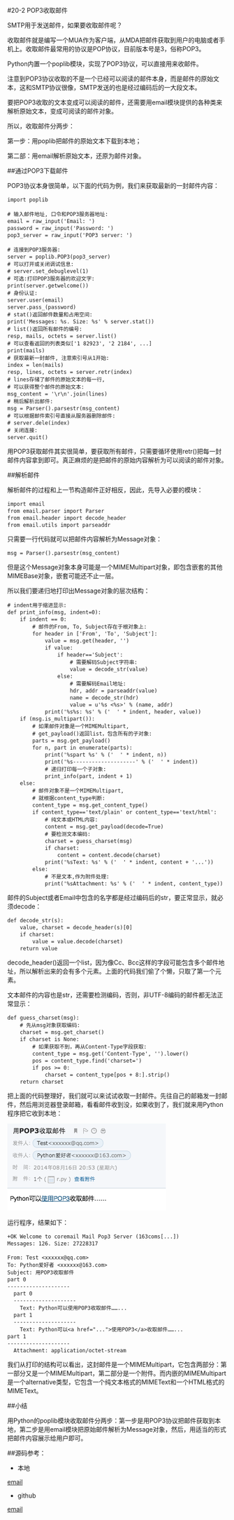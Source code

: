#20-2 POP3收取邮件


SMTP用于发送邮件，如果要收取邮件呢？

收取邮件就是编写一个MUA作为客户端，从MDA把邮件获取到用户的电脑或者手机上。收取邮件最常用的协议是POP协议，目前版本号是3，俗称POP3。

Python内置一个poplib模块，实现了POP3协议，可以直接用来收邮件。

注意到POP3协议收取的不是一个已经可以阅读的邮件本身，而是邮件的原始文本，这和SMTP协议很像，SMTP发送的也是经过编码后的一大段文本。

要把POP3收取的文本变成可以阅读的邮件，还需要用email模块提供的各种类来解析原始文本，变成可阅读的邮件对象。

所以，收取邮件分两步：

第一步：用poplib把邮件的原始文本下载到本地；

第二部：用email解析原始文本，还原为邮件对象。

##通过POP3下载邮件

POP3协议本身很简单，以下面的代码为例，我们来获取最新的一封邮件内容：

	import poplib
	
	# 输入邮件地址, 口令和POP3服务器地址:
	email = raw_input('Email: ')
	password = raw_input('Password: ')
	pop3_server = raw_input('POP3 server: ')
	
	# 连接到POP3服务器:
	server = poplib.POP3(pop3_server)
	# 可以打开或关闭调试信息:
	# server.set_debuglevel(1)
	# 可选:打印POP3服务器的欢迎文字:
	print(server.getwelcome())
	# 身份认证:
	server.user(email)
	server.pass_(password)
	# stat()返回邮件数量和占用空间:
	print('Messages: %s. Size: %s' % server.stat())
	# list()返回所有邮件的编号:
	resp, mails, octets = server.list()
	# 可以查看返回的列表类似['1 82923', '2 2184', ...]
	print(mails)
	# 获取最新一封邮件, 注意索引号从1开始:
	index = len(mails)
	resp, lines, octets = server.retr(index)
	# lines存储了邮件的原始文本的每一行,
	# 可以获得整个邮件的原始文本:
	msg_content = '\r\n'.join(lines)
	# 稍后解析出邮件:
	msg = Parser().parsestr(msg_content)
	# 可以根据邮件索引号直接从服务器删除邮件:
	# server.dele(index)
	# 关闭连接:
	server.quit()
用POP3获取邮件其实很简单，要获取所有邮件，只需要循环使用retr()把每一封邮件内容拿到即可。真正麻烦的是把邮件的原始内容解析为可以阅读的邮件对象。

##解析邮件

解析邮件的过程和上一节构造邮件正好相反，因此，先导入必要的模块：

	import email
	from email.parser import Parser
	from email.header import decode_header
	from email.utils import parseaddr
只需要一行代码就可以把邮件内容解析为Message对象：

	msg = Parser().parsestr(msg_content)
但是这个Message对象本身可能是一个MIMEMultipart对象，即包含嵌套的其他MIMEBase对象，嵌套可能还不止一层。

所以我们要递归地打印出Message对象的层次结构：

	# indent用于缩进显示:
	def print_info(msg, indent=0):
	    if indent == 0:
	        # 邮件的From, To, Subject存在于根对象上:
	        for header in ['From', 'To', 'Subject']:
	            value = msg.get(header, '')
	            if value:
	                if header=='Subject':
	                    # 需要解码Subject字符串:
	                    value = decode_str(value)
	                else:
	                    # 需要解码Email地址:
	                    hdr, addr = parseaddr(value)
	                    name = decode_str(hdr)
	                    value = u'%s <%s>' % (name, addr)
	            print('%s%s: %s' % ('  ' * indent, header, value))
	    if (msg.is_multipart()):
	        # 如果邮件对象是一个MIMEMultipart,
	        # get_payload()返回list，包含所有的子对象:
	        parts = msg.get_payload()
	        for n, part in enumerate(parts):
	            print('%spart %s' % ('  ' * indent, n))
	            print('%s--------------------' % ('  ' * indent))
	            # 递归打印每一个子对象:
	            print_info(part, indent + 1)
	    else:
	        # 邮件对象不是一个MIMEMultipart,
	        # 就根据content_type判断:
	        content_type = msg.get_content_type()
	        if content_type=='text/plain' or content_type=='text/html':
	            # 纯文本或HTML内容:
	            content = msg.get_payload(decode=True)
	            # 要检测文本编码:
	            charset = guess_charset(msg)
	            if charset:
	                content = content.decode(charset)
	            print('%sText: %s' % ('  ' * indent, content + '...'))
	        else:
	            # 不是文本,作为附件处理:
	            print('%sAttachment: %s' % ('  ' * indent, content_type))
邮件的Subject或者Email中包含的名字都是经过编码后的str，要正常显示，就必须decode：

	def decode_str(s):
	    value, charset = decode_header(s)[0]
	    if charset:
	        value = value.decode(charset)
	    return value
decode_header()返回一个list，因为像Cc、Bcc这样的字段可能包含多个邮件地址，所以解析出来的会有多个元素。上面的代码我们偷了个懒，只取了第一个元素。

文本邮件的内容也是str，还需要检测编码，否则，非UTF-8编码的邮件都无法正常显示：

	def guess_charset(msg):
	    # 先从msg对象获取编码:
	    charset = msg.get_charset()
	    if charset is None:
	        # 如果获取不到，再从Content-Type字段获取:
	        content_type = msg.get('Content-Type', '').lower()
	        pos = content_type.find('charset=')
	        if pos >= 0:
	            charset = content_type[pos + 8:].strip()
	    return charset
把上面的代码整理好，我们就可以来试试收取一封邮件。先往自己的邮箱发一封邮件，然后用浏览器登录邮箱，看看邮件收到没，如果收到了，我们就来用Python程序把它收到本地：

![pop3-sample-mail](../image/chapter20/20-2-1.jpg)

运行程序，结果如下：

	+OK Welcome to coremail Mail Pop3 Server (163coms[...])
	Messages: 126. Size: 27228317
	
	From: Test <xxxxxx@qq.com>
	To: Python爱好者 <xxxxxx@163.com>
	Subject: 用POP3收取邮件
	part 0
	--------------------
	  part 0
	  --------------------
	    Text: Python可以使用POP3收取邮件……...
	  part 1
	  --------------------
	    Text: Python可以<a href="...">使用POP3</a>收取邮件……...
	part 1
	--------------------
	  Attachment: application/octet-stream
我们从打印的结构可以看出，这封邮件是一个MIMEMultipart，它包含两部分：第一部分又是一个MIMEMultipart，第二部分是一个附件。而内嵌的MIMEMultipart是一个alternative类型，它包含一个纯文本格式的MIMEText和一个HTML格式的MIMEText。

##小结

用Python的poplib模块收取邮件分两步：第一步是用POP3协议把邮件获取到本地，第二步是用email模块把原始邮件解析为Message对象，然后，用适当的形式把邮件内容展示给用户即可。

##源码参考：

- 本地

[email](../code/chapter20/20-1-email.7z)

- github

[email](https://github.com/michaelliao/learn-python/tree/master/email)